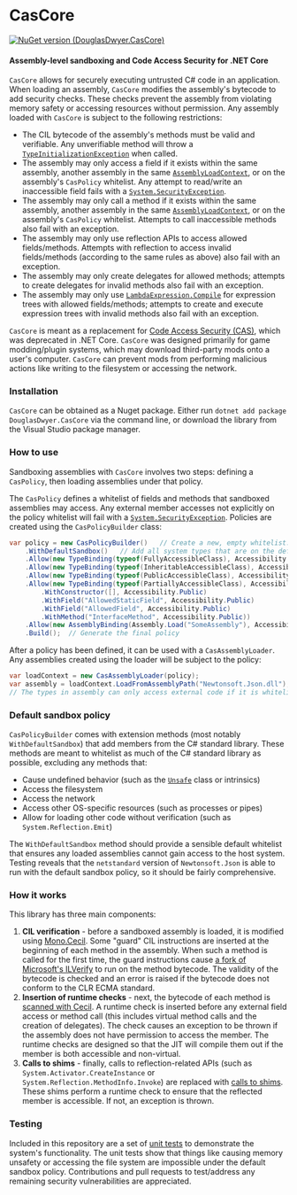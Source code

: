 # CasCore

[![NuGet version (DouglasDwyer.CasCore)](https://img.shields.io/nuget/v/DouglasDwyer.CasCore.svg?style=flat-square)](https://www.nuget.org/packages/DouglasDwyer.CasCore/)

#### Assembly-level sandboxing and Code Access Security for .NET Core

`CasCore` allows for securely executing untrusted C# code in an application. When loading an assembly, `CasCore` modifies the assembly's bytecode to add security checks. These checks prevent the assembly from violating memory safety or accessing resources without permission. Any assembly loaded with `CasCore` is subject to the following restrictions:

- The CIL bytecode of the assembly's methods must be valid and verifiable. Any unverifiable method will throw a [`TypeInitializationException`](https://learn.microsoft.com/en-us/dotnet/api/system.typeinitializationexception) when called.
- The assembly may only access a field if it exists within the same assembly, another assembly in the same [`AssemblyLoadContext`](https://learn.microsoft.com/en-us/dotnet/api/system.runtime.loader.assemblyloadcontext), or on the assembly's `CasPolicy` whitelist. Any attempt to read/write an inaccessible field fails with a [`System.SecurityException`](https://learn.microsoft.com/en-us/dotnet/api/system.security.securityexception).
- The assembly may only call a method if it exists within the same assembly, another assembly in the same [`AssemblyLoadContext`](https://learn.microsoft.com/en-us/dotnet/api/system.runtime.loader.assemblyloadcontext), or on the assembly's `CasPolicy` whitelist. Attempts to call inaccessible methods also fail with an exception.
- The assembly may only use reflection APIs to access allowed fields/methods. Attempts with reflection to access invalid fields/methods (according to the same rules as above) also fail with an exception.
- The assembly may only create delegates for allowed methods; attempts to create delegates for invalid methods also fail with an exception.
- The assembly may only use [`LambdaExpression.Compile`](https://learn.microsoft.com/en-us/dotnet/api/system.linq.expressions.lambdaexpression.compile) for expression trees with allowed fields/methods; attempts to create and execute expression trees with invalid methods also fail with an exception.

`CasCore` is meant as a replacement for [Code Access Security (CAS)](https://learn.microsoft.com/en-us/dotnet/framework/data/adonet/code-access-security), which was deprecated in .NET Core. `CasCore` was designed primarily for game modding/plugin systems, which may download third-party mods onto a user's computer. `CasCore` can prevent mods from performing malicious actions like writing to the filesystem or accessing the network.

### Installation

`CasCore` can be obtained as a Nuget package. Either run `dotnet add package DouglasDwyer.CasCore` via the command line, or download the library from the Visual Studio package manager.

### How to use

Sandboxing assemblies with `CasCore` involves two steps: defining a `CasPolicy`, then loading assemblies under that policy.

The `CasPolicy` defines a whitelist of fields and methods that sandboxed assemblies may access. Any external member accesses not explicitly on the policy whitelist will fail with a [`System.SecurityException`](https://learn.microsoft.com/en-us/dotnet/api/system.security.securityexception). Policies are created using the `CasPolicyBuilder` class:

```csharp
var policy = new CasPolicyBuilder()   // Create a new, empty whitelist.
    .WithDefaultSandbox()   // Add all system types that are on the default whitelist
    .Allow(new TypeBinding(typeof(FullyAccessibleClass), Accessibility.Private))   // This class will be fully accessible
    .Allow(new TypeBinding(typeof(InheritableAccessibleClass), Accessibility.Protected))   // Public/protected members only
    .Allow(new TypeBinding(typeof(PublicAccessibleClass), Accessibility.Public))   // Public members only
    .Allow(new TypeBinding(typeof(PartiallyAccessibleClass), Accessibility.None)   // Only the following members
        .WithConstructor([], Accessibility.Public)
        .WithField("AllowedStaticField", Accessibility.Public)
        .WithField("AllowedField", Accessibility.Public)
        .WithMethod("InterfaceMethod", Accessibility.Public))
    .Allow(new AssemblyBinding(Assembly.Load("SomeAssembly"), Accessibility.Protected))   // All public/protected members of assembly
    .Build();  // Generate the final policy
```

After a policy has been defined, it can be used with a `CasAssemblyLoader`. Any assemblies created using the loader will be subject to the policy:

```csharp
var loadContext = new CasAssemblyLoader(policy);
var assembly = loadContext.LoadFromAssemblyPath("Newtonsoft.Json.dll");
// The types in assembly can only access external code if it is whitelisted OR if that code was loaded with the same loader
```

### Default sandbox policy

`CasPolicyBuilder` comes with extension methods (most notably `WithDefaultSandbox`) that add members from the C# standard library. These methods are meant to whitelist as much of the C# standard library as possible, excluding any methods that:

- Cause undefined behavior (such as the [`Unsafe`](https://learn.microsoft.com/en-us/dotnet/api/system.runtime.compilerservices.unsafe) class or intrinsics)
- Access the filesystem
- Access the network
- Access other OS-specific resources (such as processes or pipes)
- Allow for loading other code without verification (such as `System.Reflection.Emit`)

The `WithDefaultSandbox` method should provide a sensible default whitelist that ensures any loaded assemblies cannot gain access to the host system. Testing reveals that the `netstandard` version of `Newtonsoft.Json` is able to run with the default sandbox policy, so it should be fairly comprehensive.

### How it works

This library has three main components:

1. **CIL verification** - before a sandboxed assembly is loaded, it is modified using [Mono.Cecil](https://github.com/jbevain/cecil). Some "guard" CIL instructions are inserted at the beginning of each method in the assembly. When such a method is called for the first time, the guard instructions cause [a fork of Microsoft's ILVerify](https://github.com/DouglasDwyer/JitIlVerification) to run on the method bytecode. The validity of the bytecode is checked and an error is raised if the bytecode does not conform to the CLR ECMA standard.
2. **Insertion of runtime checks** - next, the bytecode of each method is [scanned with Cecil](https://github.com/DouglasDwyer/CasCore/blob/main/CasCore/CasAssemblyLoader.cs#L161-L182). A runtime check is inserted before any external field access or method call (this includes virtual method calls and the creation of delegates). The check causes an exception to be thrown if the assembly does not have permission to access the member. The runtime checks are designed so that the JIT will compile them out if the member is both accessible and non-virtual.
3. **Calls to shims** - finally, calls to reflection-related APIs (such as `System.Activator.CreateInstance` or `System.Reflection.MethodInfo.Invoke`) are replaced with [calls to shims](/CasCore/MethodShims.cs). These shims perform a runtime check to ensure that the reflected member is accessible. If not, an exception is thrown.

### Testing

Included in this repository are a set of [unit tests](/CasCore.Tests/) to demonstrate the system's functionality. The unit tests show that things like causing memory unsafety or accessing the file system are impossible under the default sandbox policy. Contributions and pull requests to test/address any remaining security vulnerabilities are appreciated.